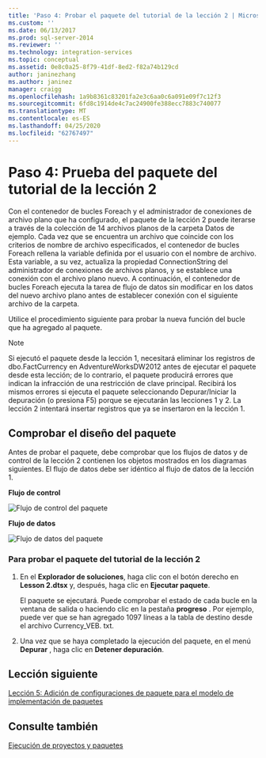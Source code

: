 ```yaml
---
title: 'Paso 4: Probar el paquete del tutorial de la lección 2 | Microsoft Docs'
ms.custom: ''
ms.date: 06/13/2017
ms.prod: sql-server-2014
ms.reviewer: ''
ms.technology: integration-services
ms.topic: conceptual
ms.assetid: 0e8c0a25-8f79-41df-8ed2-f82a74b129cd
author: janinezhang
ms.author: janinez
manager: craigg
ms.openlocfilehash: 1a9b8361c83201fa2e3c6aa0c6a091e09f7c12f3
ms.sourcegitcommit: 6fd8c1914de4c7ac24900fe388ecc7883c740077
ms.translationtype: MT
ms.contentlocale: es-ES
ms.lasthandoff: 04/25/2020
ms.locfileid: "62767497"
---
```

# <a name="step-4-testing-the-lesson-2-tutorial-package"></a>Paso 4: Prueba del paquete del tutorial de la lección 2
  Con el contenedor de bucles Foreach y el administrador de conexiones de archivo plano que ha configurado, el paquete de la lección 2 puede iterarse a través de la colección de 14 archivos planos de la carpeta Datos de ejemplo. Cada vez que se encuentra un archivo que coincide con los criterios de nombre de archivo especificados, el contenedor de bucles Foreach rellena la variable definida por el usuario con el nombre de archivo. Esta variable, a su vez, actualiza la propiedad ConnectionString del administrador de conexiones de archivos planos, y se establece una conexión con el archivo plano nuevo. A continuación, el contenedor de bucles Foreach ejecuta la tarea de flujo de datos sin modificar en los datos del nuevo archivo plano antes de establecer conexión con el siguiente archivo de la carpeta.  
  
 Utilice el procedimiento siguiente para probar la nueva función del bucle que ha agregado al paquete.  
  
> [!NOTE]  
>  Si ejecutó el paquete desde la lección 1, necesitará eliminar los registros de dbo.FactCurrency en AdventureWorksDW2012 antes de ejecutar el paquete desde esta lección; de lo contrario, el paquete producirá errores que indican la infracción de una restricción de clave principal. Recibirá los mismos errores si ejecuta el paquete seleccionando Depurar/Iniciar la depuración (o presiona F5) porque se ejecutarán las lecciones 1 y 2. La lección 2 intentará insertar registros que ya se insertaron en la lección 1.  
  
## <a name="checking-the-package-layout"></a>Comprobar el diseño del paquete  
 Antes de probar el paquete, debe comprobar que los flujos de datos y de control de la lección 2 contienen los objetos mostrados en los diagramas siguientes. El flujo de datos debe ser idéntico al flujo de datos de la lección 1.  
  
 **Flujo de control**  
  
 ![Flujo de control del paquete](../../2014/tutorials/media/task4lesson2control.gif "Flujo de control del paquete")  
  
 **Flujo de datos**  
  
 ![Flujo de datos del paquete](../../2014/tutorials/media/task9lesson1data.gif "Flujo de datos del paquete")  
  
### <a name="to-test-the-lesson-2-tutorial-package"></a>Para probar el paquete del tutorial de la lección 2  
  
1.  En el **Explorador de soluciones**, haga clic con el botón derecho en **Lesson 2.dtsx** y, después, haga clic en **Ejecutar paquete**.  
  
     El paquete se ejecutará. Puede comprobar el estado de cada bucle en la ventana de salida o haciendo clic en la pestaña **progreso** . Por ejemplo, puede ver que se han agregado 1097 líneas a la tabla de destino desde el archivo Currency_VEB. txt.  
  
2.  Una vez que se haya completado la ejecución del paquete, en el menú **Depurar** , haga clic en **Detener depuración**.  
  
## <a name="next-lesson"></a>Lección siguiente  
 [Lección 5: Adición de configuraciones de paquete para el modelo de implementación de paquetes](../integration-services/lesson-5-add-ssis-package-configurations-for-the-package-deployment-model.md)  
  
## <a name="see-also"></a>Consulte también  
 [Ejecución de proyectos y paquetes](packages/run-integration-services-ssis-packages.md)  
  
  
